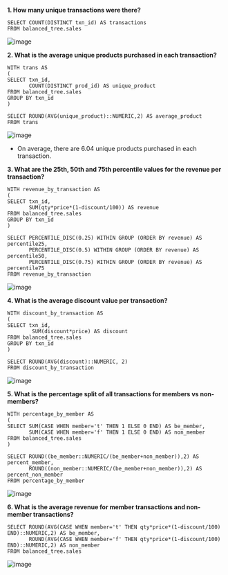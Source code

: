 __1. How many unique transactions were there?__
```
SELECT COUNT(DISTINCT txn_id) AS transactions
FROM balanced_tree.sales 
```
![image](https://user-images.githubusercontent.com/89729029/136971796-4c42ab73-d77d-41f3-bc33-38c5ccdbd3c2.png)

__2. What is the average unique products purchased in each transaction?__
```
WITH trans AS 
(
SELECT txn_id, 
       COUNT(DISTINCT prod_id) AS unique_product
FROM balanced_tree.sales
GROUP BY txn_id
)

SELECT ROUND(AVG(unique_product)::NUMERIC,2) AS average_product
FROM trans
```
![image](https://user-images.githubusercontent.com/89729029/136972435-cfd8ad16-d09a-45cd-9f27-bc44baca352b.png)

- On average, there are 6.04 unique products purchased in each transaction.

__3. What are the 25th, 50th and 75th percentile values for the revenue per transaction?__
```
WITH revenue_by_transaction AS
(
SELECT txn_id, 
       SUM(qty*price*(1-discount/100)) AS revenue
FROM balanced_tree.sales
GROUP BY txn_id
)

SELECT PERCENTILE_DISC(0.25) WITHIN GROUP (ORDER BY revenue) AS percentile25, 
       PERCENTILE_DISC(0.5) WITHIN GROUP (ORDER BY revenue) AS percentile50, 
       PERCENTILE_DISC(0.75) WITHIN GROUP (ORDER BY revenue) AS percentile75
FROM revenue_by_transaction
```
![image](https://user-images.githubusercontent.com/89729029/136978210-ac32e331-3097-4e48-9c03-7c07b9795009.png)

__4. What is the average discount value per transaction?__
```
WITH discount_by_transaction AS
(
SELECT txn_id, 
        SUM(discount*price) AS discount
FROM balanced_tree.sales
GROUP BY txn_id
)

SELECT ROUND(AVG(discount)::NUMERIC, 2)
FROM discount_by_transaction
```
![image](https://user-images.githubusercontent.com/89729029/136974507-3ded6feb-5043-477d-9586-68092f2aada7.png)

__5. What is the percentage split of all transactions for members vs non-members?__
```
WITH percentage_by_member AS
(
SELECT SUM(CASE WHEN member='t' THEN 1 ELSE 0 END) AS be_member, 
       SUM(CASE WHEN member='f' THEN 1 ELSE 0 END) AS non_member
FROM balanced_tree.sales
)

SELECT ROUND((be_member::NUMERIC/(be_member+non_member)),2) AS percent_member, 
       ROUND((non_member::NUMERIC/(be_member+non_member)),2) AS percent_non_member
FROM percentage_by_member
```
![image](https://user-images.githubusercontent.com/89729029/136976902-01a45903-ceaf-4fd7-b937-1d7d0dd041d7.png)

__6. What is the average revenue for member transactions and non-member transactions?__
```
SELECT ROUND(AVG(CASE WHEN member='t' THEN qty*price*(1-discount/100) END)::NUMERIC,2) AS be_member, 
       ROUND(AVG(CASE WHEN member='f' THEN qty*price*(1-discount/100) END)::NUMERIC,2) AS non_member
FROM balanced_tree.sales
```
![image](https://user-images.githubusercontent.com/89729029/136978509-8a631dfd-0009-4ae6-b3d1-52574386f4e4.png)


